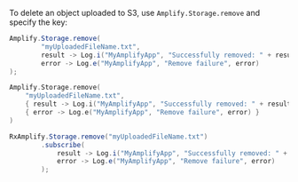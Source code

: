 To delete an object uploaded to S3, use `Amplify.Storage.remove` and specify the key:

<amplify-block-switcher>
<amplify-block name="Java">

```java
Amplify.Storage.remove(
        "myUploadedFileName.txt",
        result -> Log.i("MyAmplifyApp", "Successfully removed: " + result.getKey()),
        error -> Log.e("MyAmplifyApp", "Remove failure", error)
);
```

</amplify-block>
<amplify-block name="Kotlin">

```kotlin
Amplify.Storage.remove(
    "myUploadedFileName.txt",
    { result -> Log.i("MyAmplifyApp", "Successfully removed: " + result.getKey()) },
    { error -> Log.e("MyAmplifyApp", "Remove failure", error) }
)
```

</amplify-block>
<amplify-block name="RxJava">

```java
RxAmplify.Storage.remove("myUploadedFileName.txt")
        .subscribe(
            result -> Log.i("MyAmplifyApp", "Successfully removed: " + result.getKey()),
            error -> Log.e("MyAmplifyApp", "Remove failure", error)
        );
```

</amplify-block>
</amplify-block-switcher>
